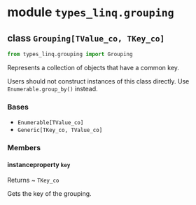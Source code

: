 # module ``types_linq.grouping``

## class `Grouping[TValue_co, TKey_co]`

```py
from types_linq.grouping import Grouping
```

Represents a collection of objects that have a common key.

Users should not construct instances of this class directly. Use `Enumerable.group_by()` instead.

### Bases

- `Enumerable[TValue_co]`
- `Generic[TKey_co, TValue_co]`

### Members

#### instanceproperty `key`

Returns
  ~ `TKey_co`

Gets the key of the grouping.

